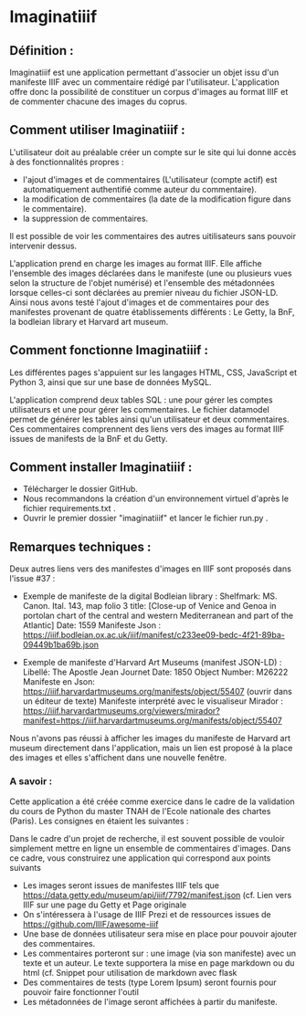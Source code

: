 # Imaginatiiif

## Définition :

Imaginatiiif est une application permettant d'associer un objet issu d'un manifeste IIIF avec un commentaire rédigé par l'utilisateur. L'application offre donc la possibilité de constituer un corpus d'images au format IIIF et de commenter chacune des images du coprus.

## Comment utiliser Imaginatiiif :

L'utilisateur doit au préalable créer un compte sur le site qui lui donne accès à des fonctionnalités propres :

- l'ajout d'images et de commentaires (L'utilisateur (compte actif) est automatiquement authentifié comme auteur du commentaire).
- la modification de commentaires (la date de la modification figure dans le commentaire).
- la suppression de commentaires.

Il est possible de voir les commentaires des autres uitilisateurs sans pouvoir intervenir dessus.

L'application prend en charge les images au format IIIF. Elle affiche l'ensemble des images déclarées dans le manifeste (une ou plusieurs vues selon la structure de l'objet numérisé) et l'ensemble des métadonnées lorsque celles-ci sont déclarées  au premier niveau du fichier JSON-LD. Ainsi nous avons testé l'ajout d'images et de commentaires pour des manifestes provenant de quatre établissements différents : Le Getty, la BnF, la bodleian library et Harvard art museum.

## Comment fonctionne Imaginatiiif :


Les différentes pages s'appuient sur les langages HTML, CSS, JavaScript et Python 3, ainsi que sur une base de données MySQL.

L'application comprend deux tables SQL : une pour gérer les comptes utilisateurs et une pour gérer les commentaires.
Le fichier datamodel permet de générer les tables ainsi qu'un utilisateur et deux commentaires. Ces commentaires comprennent des liens vers des images au format IIIF issues de manifests de la BnF et du Getty.

## Comment installer Imaginatiiif :

* Télécharger le dossier GitHub.
* Nous recommandons la création d'un environnement virtuel d'après le fichier requirements.txt .
* Ouvrir le premier dossier "imaginatiiif" et lancer le fichier run.py .

## Remarques techniques :

Deux autres  liens vers des manifestes d'images en IIIF sont proposés dans l'issue #37 :

- Exemple de manifeste de la digital Bodleian library :
Shelfmark: MS. Canon. Ital. 143, map folio 3
title: [Close-up of Venice and Genoa in portolan chart of the central and western Mediterranean and part of the Atlantic]
Date: 1559
Manifeste Json : https://iiif.bodleian.ox.ac.uk/iiif/manifest/c233ee09-bedc-4f21-89ba-09449b1ba69b.json

- Exemple de manifeste d'Harvard Art Museums (manifest JSON-LD) :
Libellé: The Apostle Jean Journet
Date: 1850
Object Number: M26222
Manifeste en Json: https://iiif.harvardartmuseums.org/manifests/object/55407 (ouvrir dans un éditeur de texte)
Manifeste interprété avec le visualiseur Mirador : https://iiif.harvardartmuseums.org/viewers/mirador?manifest=https://iiif.harvardartmuseums.org/manifests/object/55407

Nous n'avons pas réussi à afficher les images du manifeste de Harvard art museum directement dans l'application, mais un lien est proposé à la place des images et elles s'affichent dans une nouvelle fenêtre.


### A savoir :

Cette application a été créée comme exercice dans le cadre de la validation du cours de Python du master TNAH de l'Ecole nationale des chartes (Paris).
Les consignes en étaient les suivantes :

Dans le cadre d'un projet de recherche, il est souvent possible de vouloir simplement mettre en ligne un ensemble de commentaires d'images. Dans ce cadre, vous construirez une application qui correspond aux points suivants
- Les images seront issues de manifestes IIIF tels que https://data.getty.edu/museum/api/iiif/7792/manifest.json (cf. Lien vers IIIF sur une page du Getty et Page originale
- On s'intéressera à l'usage de IIIF Prezi et de ressources issues de https://github.com/IIIF/awesome-iiif
- Une base de données utilisateur sera mise en place pour pouvoir ajouter des commentaires.
- Les commentaires porteront sur : une image (via son manifeste) avec un texte et un auteur. Le texte supportera la mise en page markdown ou du html (cf. Snippet pour utilisation de markdown avec flask
- Des commentaires de tests (type Lorem Ipsum) seront fournis pour pouvoir faire fonctionner l'outil
- Les métadonnées de l'image seront affichées à partir du manifeste.